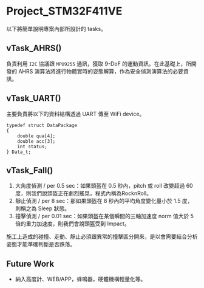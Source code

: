 # Project_STM32F411VE

以下將簡單說明專案內部所設計的 tasks。

## vTask_AHRS()
負責利用 `I2C` 協議跟 `MPU9255` 通訊，獲取 9-DoF 的運動資訊。在此基礎上，所開發的 AHRS 演算法將進行物體實時的姿態解算，作為安全偵測演算法的必要資訊。


## vTask_UART()
主要負責將以下的資料結構透過 UART 傳至 WiFi device。
```c=
typedef struct DataPackage
{
    double qua[4];
    double acc[3];
    int status;
} Data_t;
```
## vTask_Fall()
1. 大角度偵測 / per 0.5 sec：如果頭盔在 0.5 秒內，pitch 或 roll 改變超過 60 度，則我們說頭盔正在劇烈搖晃，程式內稱為RocknRoll。
2. 靜止偵測 / per 8 sec：那如果頭盔在 8 秒內的平均角度變化量小於 1.5 度，則稱之為 Sleep 狀態。
3. 撞擊偵測 / per 0.01 sec：如果頭盔在某個瞬間的三軸加速度 norm 值大於 5 倍的重力加速度，則我們會說頭盔受到 Impact。

施工上造成的碰撞、走動、靜止必須跟異常的撞擊區分開來，是以會需要結合分析姿態才能準確判斷是否跌落。

## Future Work
* 納入高度計、WEB/APP，蜂鳴器，硬體機構輕量化等。